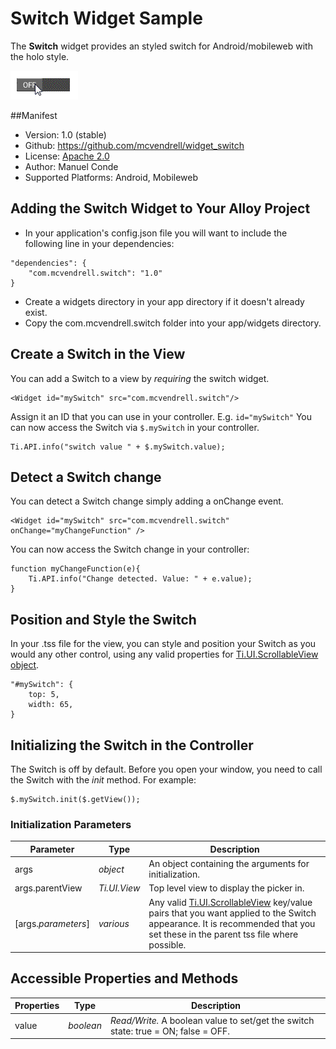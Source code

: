 # Switch Widget Sample

The **Switch** widget provides an styled switch for Android/mobileweb with the holo style.

![Animation example](img/switch.gif)

##Manifest
* Version: 1.0 (stable)
* Github: https://github.com/mcvendrell/widget_switch
* License: [Apache 2.0](http://www.apache.org/licenses/LICENSE-2.0.html)
* Author: Manuel Conde
* Supported Platforms: Android, Mobileweb

## Adding the Switch Widget to Your Alloy Project

* In your application's config.json file you will want to include the following line in your dependencies:

```
"dependencies": {
    "com.mcvendrell.switch": "1.0"
}
```

*  Create a widgets directory in your app directory if it doesn't already exist.
*  Copy the com.mcvendrell.switch folder into your app/widgets directory. 

## Create a Switch in the View
You can add a Switch to a view by *requiring* the switch widget. 

	<Widget id="mySwitch" src="com.mcvendrell.switch"/>

Assign it an ID that you can use in your controller. E.g. `id="mySwitch"` You can now access the Switch via `$.mySwitch` in your controller.

```
Ti.API.info("switch value " + $.mySwitch.value);
```

## Detect a Switch change
You can detect a Switch change simply adding a onChange event. 

	<Widget id="mySwitch" src="com.mcvendrell.switch" onChange="myChangeFunction" />

You can now access the Switch change in your controller:

```
function myChangeFunction(e){
    Ti.API.info("Change detected. Value: " + e.value);
}
```

## Position and Style the Switch
In your .tss file for the view, you can style and position your Switch as you would any other control, using any valid properties for [Ti.UI.ScrollableView object](http://docs.appcelerator.com/titanium/latest/#!/api/Titanium.UI.ScrollableView).

```
"#mySwitch": {
    top: 5, 
    width: 65, 
}
```

## Initializing the Switch in the Controller

The Switch is off by default. Before you open your window, you need to call the Switch with the *init* method. For example:

```
$.mySwitch.init($.getView());
```
### Initialization Parameters

| Parameter | Type | Description |
| --------- | ---- | ----------- |
| args | *object* | An object containing the arguments for initialization. |
| args.parentView | *Ti.UI.View* | Top level view to display the picker in. |
| [args.*parameters*] | *various* | Any valid [Ti.UI.ScrollableView](http://docs.appcelerator.com/titanium/latest/#!/api/Titanium.UI.ScrollableView) key/value pairs that you want applied to the Switch appearance. It is recommended that you set these in the parent tss file where possible. |

## Accessible Properties and Methods
| Properties | Type | Description |
| ---------- | ---- | ----------- |
| value | *boolean* | *Read/Write.* A boolean value to set/get the switch state: true = ON; false = OFF. |
